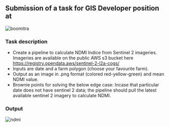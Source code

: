 ## Submission of a task for GIS Developer position at
![boomitra](https://github.com/user-attachments/assets/6a6083c1-9e34-4853-92ab-3783ba4fc078)

### Task description
- Create a pipeline to calculate NDMI Indice from Sentinel 2 imageries. Imageries are available on the public AWS s3 bucket here https://registry.opendata.aws/sentinel-2-l2a-cogs/
- Inputs are date and a farm polygon (choose your favourite farm).
- Output as an image in .png format (colored red-yellow-green) and mean NDMI value.
- Brownie points for solving the below edge case: Incase that particular date does not have sentinel 2 data; the pipeline should pull the latest available sentinel 2 imagery to calculate NDMI.

### Output
![ndmi](https://github.com/user-attachments/assets/fa1ae097-f215-42f9-bf41-af4d818b8d10)

